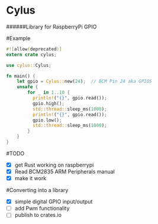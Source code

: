 # Cylus
######Library for RaspberryPi GPIO

#Example

```rust
#![allow(deprecated)]
extern crate cylus;

use cylus::Cylus;

fn main() {
    let gpio = Cylus::new(24);  // BCM Pin 24 aka GPIO5
    unsafe {
        for _ in 1..10 {
          println!("{}", gpio.read());
          gpio.high();
          std::thread::sleep_ms(1000);
          println!("{}", gpio.read());
          gpio.low();
          std::thread::sleep_ms(1000);
        }
    }
}
```

#TODO
- [x] get Rust working on raspberrypi
- [x] Read BCM2835 ARM Peripherals manual
- [x] make it work

#Converting into a library

- [x] simple digital GPIO input/output
- [ ] add Pwm functionality
- [ ] publish to crates.io
